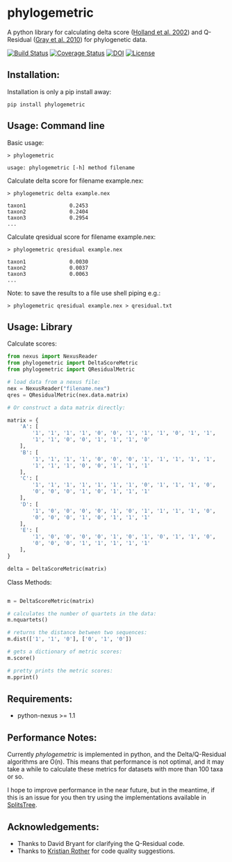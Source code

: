 # phylogemetric

A python library for calculating delta score ([Holland et al. 2002](http://mbe.oxfordjournals.org/content/19/12/2051.full)) and Q-Residual ([Gray et al. 2010](http://dx.doi.org/10.1098/rstb.2010.0162)) for phylogenetic data.

[![Build Status](https://travis-ci.org/SimonGreenhill/phylogemetric.svg?branch=master)](https://travis-ci.org/SimonGreenhill/phylogemetric)
[![Coverage Status](https://coveralls.io/repos/SimonGreenhill/phylogemetric/badge.svg?branch=master&service=github)](https://coveralls.io/github/SimonGreenhill/phylogemetric?branch=master)
[![DOI](https://zenodo.org/badge/22704/SimonGreenhill/phylogemetric.svg)](https://zenodo.org/badge/latestdoi/22704/SimonGreenhill/phylogemetric)
[![License](https://img.shields.io/pypi/l/phylogemetric.svg)](https://github.com/SimonGreenhill/phylogemetric/blob/master/LICENSE)


## Installation:

Installation is only a pip install away:

```shell
pip install phylogemetric
```

## Usage: Command line

Basic usage: 

```shell
> phylogemetric

usage: phylogemetric [-h] method filename
```

Calculate delta score for filename example.nex:

```shell
> phylogemetric delta example.nex

taxon1              0.2453
taxon2              0.2404
taxon3              0.2954
...
```

Calculate qresidual score for filename example.nex:

```shell
> phylogemetric qresidual example.nex

taxon1              0.0030
taxon2              0.0037
taxon3              0.0063
...
```

Note: to save the results to a file use shell piping e.g.:

```shell
> phylogemetric qresidual example.nex > qresidual.txt
```


## Usage: Library

Calculate scores:

```python
from nexus import NexusReader
from phylogemetric import DeltaScoreMetric
from phylogemetric import QResidualMetric

# load data from a nexus file:
nex = NexusReader("filename.nex")
qres = QResidualMetric(nex.data.matrix)

# Or construct a data matrix directly: 

matrix = {
    'A': [
        '1', '1', '1', '1', '0', '0', '1', '1', '1', '0', '1', '1',
        '1', '1', '0', '0', '1', '1', '1', '0'
    ],
    'B': [
        '1', '1', '1', '1', '0', '0', '0', '1', '1', '1', '1', '1',
        '1', '1', '1', '0', '0', '1', '1', '1'
    ],
    'C': [
        '1', '1', '1', '1', '1', '1', '1', '0', '1', '1', '1', '0',
        '0', '0', '0', '1', '0', '1', '1', '1'
    ],
    'D': [
        '1', '0', '0', '0', '0', '1', '0', '1', '1', '1', '1', '0',
        '0', '0', '0', '1', '0', '1', '1', '1'
    ],
    'E': [
        '1', '0', '0', '0', '0', '1', '0', '1', '0', '1', '1', '0',
        '0', '0', '0', '1', '1', '1', '1', '1'
    ],
}

delta = DeltaScoreMetric(matrix)
```

Class Methods:

```python

m = DeltaScoreMetric(matrix)

# calculates the number of quartets in the data:
m.nquartets()

# returns the distance between two sequences:
m.dist(['1', '1', '0'], ['0', '1', '0'])

# gets a dictionary of metric scores:
m.score()

# pretty prints the metric scores:
m.pprint()

```

## Requirements:

* python-nexus >= 1.1

## Performance Notes:

Currently _phylogemetric_ is implemented in python, and the Delta/Q-Residual algorithms are O(n). This means
that performance is not optimal, and it may take a while to calculate these metrics for datasets with more than
100 taxa or so. 

I hope to improve performance in the near future, but in the meantime, if this is an issue for you then try 
using the implementations available in [SplitsTree](http://splitstree.org).


## Acknowledgements:

* Thanks to David Bryant for clarifying the Q-Residual code.
* Thanks to [Kristian Rother](https://github.com/krother) for code quality suggestions.
